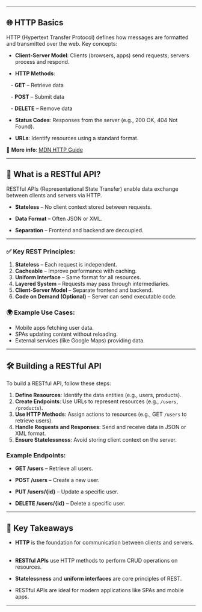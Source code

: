 
---
## 🌐 **HTTP Basics**  

HTTP (Hypertext Transfer Protocol) defines how messages are formatted and transmitted over the web. Key concepts:  

- **Client-Server Model**: Clients (browsers, apps) send requests; servers process and respond.  

- **HTTP Methods**:  

   - **GET** – Retrieve data  

   - **POST** – Submit data  

   - **DELETE** – Remove data  


- **Status Codes**: Responses from the server (e.g., 200 OK, 404 Not Found).  

- **URLs**: Identify resources using a standard format.  

📖 **More info**: [MDN HTTP Guide](https://developer.mozilla.org/en-US/docs/Web/HTTP)  
  

---  

## 🌟 **What is a RESTful API?**  

RESTful APIs (Representational State Transfer) enable data exchange between clients and servers via HTTP.  

- **Stateless** – No client context stored between requests.  

- **Data Format** – Often JSON or XML.  

- **Separation** – Frontend and backend are decoupled.  

---
### ✅ **Key REST Principles:**  

1. **Stateless** – Each request is independent.  
2. **Cacheable** – Improve performance with caching.  
3. **Uniform Interface** – Same format for all resources.  
4. **Layered System** – Requests may pass through intermediaries.  
5. **Client-Server Model** – Separate frontend and backend.  
6. **Code on Demand (Optional)** – Server can send executable code.  
  
### 🌍 **Example Use Cases:**  

- Mobile apps fetching user data.  
- SPAs updating content without reloading.  
- External services (like Google Maps) providing data.  

---

## 🛠️ **Building a RESTful API**  

To build a RESTful API, follow these steps:  

1. **Define Resources**: Identify the data entities (e.g., users, products).  
2. **Create Endpoints**: Use URLs to represent resources (e.g., `/users`, `/products`).  
3. **Use HTTP Methods**: Assign actions to resources (e.g., GET `/users` to retrieve users).  
4. **Handle Requests and Responses**: Send and receive data in JSON or XML format.  
5. **Ensure Statelessness**: Avoid storing client context on the server.  


### Example Endpoints:  

- **GET /users** – Retrieve all users.  

- **POST /users** – Create a new user.  

- **PUT /users/{id}** – Update a specific user.  

- **DELETE /users/{id}** – Delete a specific user.  

---

## 🔑 **Key Takeaways**  

- **HTTP** is the foundation for communication between clients and servers.  

- **RESTful APIs** use HTTP methods to perform CRUD operations on resources.  

- **Statelessness** and **uniform interfaces** are core principles of REST.  

- RESTful APIs are ideal for modern applications like SPAs and mobile apps.  

---
